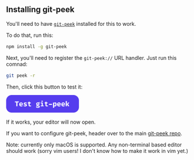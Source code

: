 ## Installing git-peek

You'll need to have [`git-peek`](https://github.com/jarred-sumner/git-peek) installed for this to work.

To do that, run this:

```bash
npm install -g git-peek
```

Next, you'll need to register the `git-peek://` URL handler. Just run this comnad:

```bash
git peek -r
```

Then, click this button to test it:

<a href="git-peek:///github.com/Jarred-Sumner/1-click-from-github-to-editor/blob/main/TEST-PAGE.md"><img src="./test-button-img.png" height="48"/></a>

If it works, your editor will now open.

If you want to configure git-peek, header over to the main [git-peek repo](https://github.com/Jarred-Sumner/git-peek).

Note: currently only macOS is supported. Any non-terminal based editor should work (sorry vim users! I don't know how to make it work in vim yet.)
